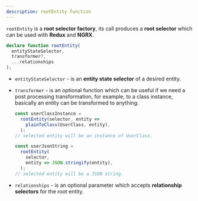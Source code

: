 ```yaml
---
description: rootEntity function
---
```


`rootEntity` is a **root selector factory**,
its call produces a **root selector** which can be used with **Redux** and **NGRX**.

```ts
declare function rootEntity(
  entityStateSelector,
  transformer?,
  ...relationships
);
```

- `entityStateSelector` - is an **entity state selector** of a desired entity.

- `transformer` - is an optional function which can be useful if we need a post processing transformation,
  for example, to a class instance, basically an entity can be transformed to anything.

  ```ts
  const userClassInstance =
    rootEntity(selector, entity =>
      plainToClass(UserClass, entity),
    );
  // selected entity will be an instance of UserClass.

  const userJsonString =
    rootEntity(
      selector,
      entity => JSON.stringify(entity),
    );
  // selected entity will be a JSON string.
  ```

- `relationships` - is an optional parameter which accepts **relationship selectors** for the root entity.
